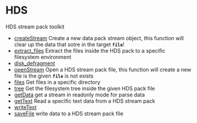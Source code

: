 # HDS

HDS stream pack toolkit

+ [createStream](HDS/createStream.1) Create a new data pack stream object, this function will clear up the data that sotre in the target **`file`**!
+ [extract_files](HDS/extract_files.1) Extract the files inside the HDS pack to a specific filesystem environment
+ [disk_defragment](HDS/disk_defragment.1) 
+ [openStream](HDS/openStream.1) Open a HDS stream pack file, this function will create a new file is the given **`file`** is not exists
+ [files](HDS/files.1) Get files in a specific directory
+ [tree](HDS/tree.1) Get the filesystem tree inside the given HDS pack file
+ [getData](HDS/getData.1) get a stream in readonly mode for parse data
+ [getText](HDS/getText.1) Read a specific text data from a HDS stream pack
+ [writeText](HDS/writeText.1) 
+ [saveFile](HDS/saveFile.1) write data to a HDS stream pack file
